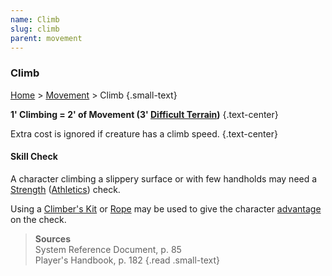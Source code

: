 ```yaml
---
name: Climb
slug: climb
parent: movement
---
```

### Climb
[Home](dm-operations-center) > [Movement](movement-menu) > Climb {.small-text}

**1' Climbing = 2' of Movement (3' [Difficult Terrain](difficult-terrain))** {.text-center}

Extra cost is ignored if creature has a climb speed. {.text-center}

#### Skill Check
A character climbing a slippery surface or with few handholds may need a [Strength](strength) ([Athletics](athletics)) check.

Using a [Climber's Kit](/item/climbers-kit) or [Rope](/item/hempen-rope-50-feet) may be used to give the character [advantage](advantage-and-disadvantage) on the check.

> **Sources** <br/>
> System Reference Document, p. 85<br/>
> Player's Handbook, p. 182
{.read .small-text}